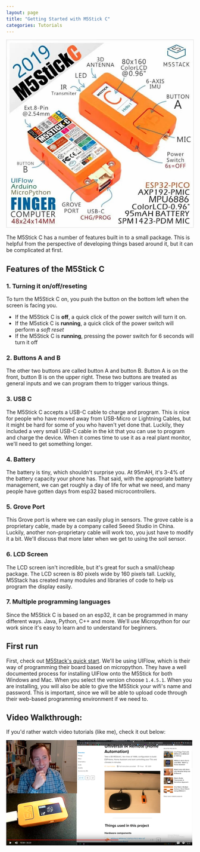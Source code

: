 ```yaml
---
layout: page
title: "Getting Started with M5Stick C"
categories: Tutorials
---
```


![M5Stick](../img/m5stickcinfo.jpg)

The M5Stick C has a number of features built in to a small package. This is helpful from the perspective of developing things based around it, but it can be complicated at first.

## Features of the M5Stick C

### 1. Turning it on/off/reseting

To turn the M5Stick C on, you push the button on the bottom left when the screen is facing you.

- If the M5Stick C is **off**, a quick click of the power switch will turn it on.
- If the M5stick C is **running**, a quick click of the power switch will perform a *soft reset*
- If the M5Stick C is **running**, pressing the power switch for 6 seconds will turn it off

### 2. Buttons A and B

The other two buttons are called button A and button B. Button A is on the front, button B is on the upper right. These two buttons are treated as general inputs and we can program them to trigger various things.

### 3. USB C

The M5Stick C accepts a USB-C cable to charge and program. This is nice for people who have moved away from USB-Micro or Lightning Cables, but it might be hard for some of you who haven't yet done that. Luckily, they included a very small USB-C cable in the kit that you can use to program and charge the device. When it comes time to use it as a real plant monitor, we'll need to get something longer.

### 4. Battery

The battery is tiny, which shouldn't surprise you. At 95mAH, it's 3-4% of the battery capacity your phone has. That said, with the appropriate battery management, we can get roughly a day of life for what we need, and many people have gotten days from esp32 based microcontrollers.

### 5. Grove Port

This Grove port is where we can easily plug in sensors. The grove cable is a proprietary cable, made by a company called Seeed Studio in China. Luckily, another non-proprietary cable will work too, you just have to modify it a bit. We'll discuss that more later when we get to using the soil sensor.

### 6. LCD Screen

The LCD screen isn't incredible, but it's great for such a small/cheap package. The LCD screen is 80 pixels wide by 160 pixels tall. Luckily, M5Stack has created many modules and libraries of code to help us program the display easily.

### 7. Multiple programming languages

Since the M5Stick C is based on an esp32, it can be programmed in many different ways. Java, Python, C++ and more. We'll use Micropython for our work since it's easy to learn and to understand for beginners.

## First run

First, check out [M5Stack's quick start](https://docs.m5stack.com/#/en/quick_start/m5stickc/m5stickc_quick_start_with_uiflow). We'll be using UIFlow, which is their way of programming their board based on micropython. They have a well documented process for installing UIFlow onto the M5Stick for both Windows and Mac. When you select the version choose `1.4.5.1`. When you are installing, you will also be able to give the M5Stick your wifi's name and password. This is important, since we will be able to upload code through their web-based programming environment if we need to.

## Video Walkthrough:

If you'd rather watch video tutorials (like me), check it out below:

[![Video Tutorial](../img/m5stick-quick-start-thm.png)](https://drive.google.com/open?id=1FM3L-Qma6ZYH8ecTyzrd0c0UOYYVbPsm)
